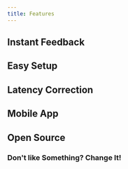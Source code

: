 ```yaml
---
title: Features
---
```


## Instant Feedback

## Easy Setup

## Latency Correction

## Mobile App

## Open Source
### Don't like Something? Change It!




